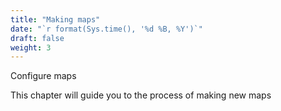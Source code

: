 ```yaml
---
title: "Making maps"
date: "`r format(Sys.time(), '%d %B, %Y')`"
draft: false
weight: 3
---
```

Configure maps

This chapter will guide you to the process of making new maps